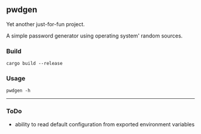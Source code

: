 ## pwdgen

Yet another just-for-fun project.

A simple password generator using operating system' random sources.

### Build
`cargo build --release`

### Usage
`pwdgen -h`

---
### ToDo
- ability to read default configuration from exported environment variables